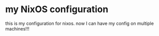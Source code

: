 # my NixOS configuration

this is my configuration for nixos. now I can have my config on multiple machines!!!
